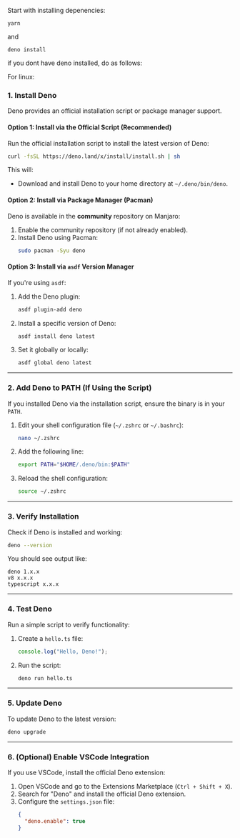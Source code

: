 Start with installing depenencies:

```
yarn
```

and

```
deno install
```

if you dont have deno installed, do as follows:

For linux:

### **1. Install Deno**

Deno provides an official installation script or package manager support.

#### Option 1: Install via the Official Script (Recommended)

Run the official installation script to install the latest version of Deno:

```bash
curl -fsSL https://deno.land/x/install/install.sh | sh
```

This will:

- Download and install Deno to your home directory at `~/.deno/bin/deno`.

#### Option 2: Install via Package Manager (Pacman)

Deno is available in the **community** repository on Manjaro:

1. Enable the community repository (if not already enabled).
2. Install Deno using Pacman:
   ```bash
   sudo pacman -Syu deno
   ```

#### Option 3: Install via `asdf` Version Manager

If you're using `asdf`:

1. Add the Deno plugin:
   ```bash
   asdf plugin-add deno
   ```
2. Install a specific version of Deno:
   ```bash
   asdf install deno latest
   ```
3. Set it globally or locally:
   ```bash
   asdf global deno latest
   ```

---

### **2. Add Deno to PATH (If Using the Script)**

If you installed Deno via the installation script, ensure the binary is in your `PATH`.

1. Edit your shell configuration file (`~/.zshrc` or `~/.bashrc`):
   ```bash
   nano ~/.zshrc
   ```
2. Add the following line:
   ```bash
   export PATH="$HOME/.deno/bin:$PATH"
   ```
3. Reload the shell configuration:
   ```bash
   source ~/.zshrc
   ```

---

### **3. Verify Installation**

Check if Deno is installed and working:

```bash
deno --version
```

You should see output like:

```
deno 1.x.x
v8 x.x.x
typescript x.x.x
```

---

### **4. Test Deno**

Run a simple script to verify functionality:

1. Create a `hello.ts` file:
   ```typescript
   console.log("Hello, Deno!");
   ```
2. Run the script:
   ```bash
   deno run hello.ts
   ```

---

### **5. Update Deno**

To update Deno to the latest version:

```bash
deno upgrade
```

---

### **6. (Optional) Enable VSCode Integration**

If you use VSCode, install the official Deno extension:

1. Open VSCode and go to the Extensions Marketplace (`Ctrl + Shift + X`).
2. Search for "Deno" and install the official Deno extension.
3. Configure the `settings.json` file:
   ```json
   {
     "deno.enable": true
   }
   ```
